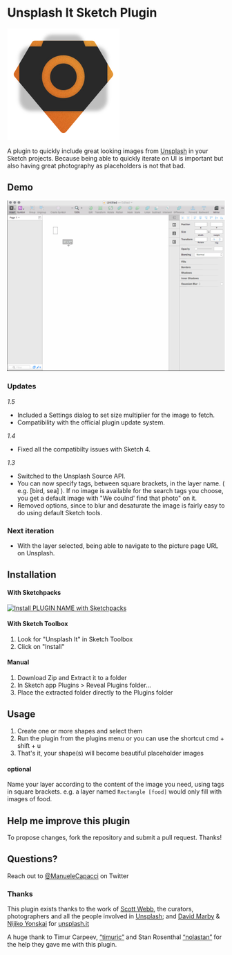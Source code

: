 # Unsplash It Sketch Plugin

![Unsplash It Sketch Plugin Icon](/assets/icon_small.png?raw=true "Unsplash It Sketch Plugin Icon")

A plugin to quickly include great looking images from [Unsplash](https://unsplash.com/) in your Sketch projects.
Because being able to quickly iterate on UI is important but also having great photography as placeholders is not that bad.


## Demo
![Plugin Demo](/assets/demo.gif?raw=true "Unsplash It Sketch Plugin Demo Animation")


### Updates
*1.5*
- Included a Settings dialog to set size multiplier for the image to fetch.
- Compatibility with the official plugin update system.

*1.4*
- Fixed all the compatibilty issues with Sketch 4.

*1.3*
- Switched to the Unsplash Source API.
- You can now specify tags, between square brackets, in the layer name. ( e.g. [bird, sea] ). If no image is available for the search tags you choose, you get a default image with "We coulnd' find that photo" on it.
- Removed options, since to blur and desaturate the image is fairly easy to do using default Sketch tools.

### Next iteration
- With the layer selected, being able to navigate to the picture page URL on Unsplash.


## Installation
#### With Sketchpacks
[![Install PLUGIN NAME with Sketchpacks](http://sketchpacks-com.s3.amazonaws.com/assets/badges/sketchpacks-badge-install.png "Install PLUGIN NAME with Sketchpacks")](https://sketchpacks.com/YOUR_NAME/PLUGIN_NAME/install)

#### With Sketch Toolbox
1. Look for "Unsplash It" in Sketch Toolbox
2. Click on "Install"

#### Manual
1. Download Zip and Extract it to a folder
2. In Sketch app Plugins > Reveal Plugins folder...
3. Place the extracted folder directly to the Plugins folder


## Usage

1. Create one or more shapes and select them
2. Run the plugin from the plugins menu or you can use the shortcut cmd + shift + u
3. That's it, your shape(s) will become beautiful placeholder images

#### optional
Name your layer according to the content of the image you need, using tags in square brackets. e.g. a layer named `Rectangle [food]` would only fill with images of food.


## Help me improve this plugin
To propose changes, fork the repository and submit a pull request. Thanks!

## Questions?
Reach out to [@ManueleCapacci](https://twitter.com/ManueleCapacci) on Twitter


### Thanks
This plugin exists thanks to the work of
[Scott Webb](https://twitter.com/scotty_webb), the curators, photographers and all the people involved in [Unsplash](https://unsplash.com/);
and [David Marby](http://dmarby.se/) & [Nijiko Yonskai](https://github.com/Nijikokun) for [unsplash.it](https://unsplash.it/)

A huge thank to Timur Carpeev, [“timuric”](https://github.com/timuric/) and Stan Rosenthal [“nolastan”](https://github.com/nolastan) for the help they gave me with this plugin.

